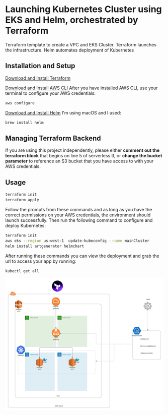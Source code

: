 # Launching Kubernetes Cluster using EKS and Helm, orchestrated by Terraform

Terraform template to create a VPC and EKS Cluster. Terraform launches the infrastructure. Helm automates deployment of Kubernetes

## Installation and Setup

[Download and Install Terraform](https://www.terraform.io/downloads.html)

[Download and Install AWS CLI](https://docs.aws.amazon.com/cli/latest/userguide/install-cliv2.html)
After you have installed AWS CLI, use your terminal to configure your AWS credentials: 
```bash
aws configure
```

[Download and Install Helm](https://helm.sh/docs/intro/install/)
I'm using macOS and I used:
```bash
brew install helm
```

## Managing Terraform Backend

If you are using this project independently, please either **comment out the terraform block** that begins on line 5 of serverless.tf, or **change the bucket parameter** to reference an S3 bucket that you have access to with your AWS credentials. 

## Usage

```bash
terraform init
terraform apply
```

Follow the prompts from these commands and as long as you have the correct permissions on your AWS credentials, the environment should launch successfully. Then run the following command to configure and deploy Kubernetes:

```bash
terraform init
aws eks --region us-west-1  update-kubeconfig --name mainCluster
helm install artgenerator helmchart
```

After running these commands you can view the deployment and grab the url to access your app by running:

```bash
kubectl get all
```

![wireframe](/wireframe.png)
